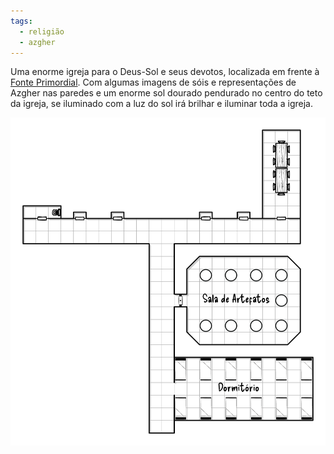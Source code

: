 ```yaml
---
tags:
  - religião
  - azgher
---
```

Uma enorme igreja para o Deus-Sol e seus devotos, localizada em frente à [Fonte Primordial](./Fonte%20Primordial.md). Com algumas imagens de sóis e representações de Azgher nas paredes e um enorme sol dourado pendurado no centro do teto da igreja, se iluminado com a luz do sol irá brilhar e iluminar toda a igreja.

![igreja-azgher.png](../../../../igreja-azgher.png)